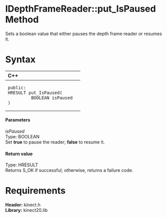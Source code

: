 IDepthFrameReader::put\_IsPaused Method  
=======================================  

Sets a boolean value that either pauses the depth frame reader or resumes it. <span id="syntaxSection"></span>

Syntax  
======  

<table>
<colgroup>
<col width="100%" />
</colgroup>
<thead>
<tr class="header">
<th align="left">C++</th>
</tr>
</thead>
<tbody>
<tr class="odd">
<td align="left"><pre><code>public:  
HRESULT put_IsPaused(  
         BOOLEAN isPaused  
)</code></pre></td>
</tr>
</tbody>
</table>

<span id="ID4EG"></span>
#### Parameters  

*isPaused*    
Type: BOOLEAN  
 Set **true** to pause the reader; **false** to resume it.  

<span id="ID4EP"></span>
#### Return value  

Type: HRESULT  
Returns S\_OK if successful; otherwise, returns a failure code.  

<span id="requirements"></span>

Requirements  
============  

**Header:** kinect.h  
**Library:** kinect20.lib  



<!--Please do not edit the data in the comment block below.-->
<!--
TOCTitle : put_IsPaused Method
RLTitle : IDepthFrameReader::put_IsPaused Method
KeywordK : put_IsPaused method
KeywordK : IDepthFrameReader::put_IsPaused method
KeywordF : IDepthFrameReader::put_IsPaused
KeywordF : put_IsPaused
KeywordF : Microsoft.Kinect.kinect.IDepthFrameReader.put_IsPaused(BOOLEAN)
KeywordA : M:Microsoft.Kinect.kinect.IDepthFrameReader.put_IsPaused(BOOLEAN)
AssetID : M:Microsoft.Kinect.kinect.IDepthFrameReader.put_IsPaused(BOOLEAN)
Locale : en-us
CommunityContent : 1
APIType : Managed
APILocation : 
APIName : Microsoft.Kinect.kinect.IDepthFrameReader::put_IsPaused
TargetOS : Windows
TopicType : kbSyntax
DevLang : C++
DocSet : K4Wv2
ProjType : K4Wv2Proj
Technology : Kinect for Windows
Product : Kinect for Windows SDK v2
productversion : 20
-->
